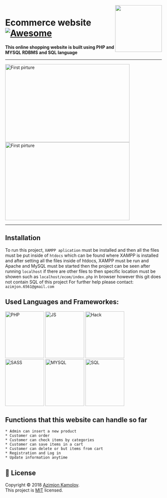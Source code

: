 <img src="https://github.com/mynameisone/Ecom/blob/master/images/Phoenix.png?raw=true" align="right" height="150"/>

# Ecommerce website [![Awesome](https://cdn.rawgit.com/sindresorhus/awesome/d7305f38d29fed78fa85652e3a63e154dd8e8829/media/badge.svg)](https://github.com/sindresorhus/awesome#readme)

**This online shopping website is built using PHP and MYSQL RDBMS and SQL language**

---
<p float="left">
<img src="https://github.com/mynameisone/Main/blob/master/img/p1.PNG?raw=true" width = "400" height="250" alt="First pirture" /> 
<img src="https://github.com/mynameisone/Main/blob/master/img/p11.PNG?raw=true" width = "400" height="250" alt="First pirture" /> 
</p>

---

## Installation
To run this project, `XAMPP aplication` must be installed and then all the files must be put inside of `htdocs` which can be found where XAMPP is installed and after setting all the files inside of htdocs, XAMPP must be run and Apache and MySQL must be started then the project can be seen after running `localhost` if there are other files to then specific location must be showen such as `localhost/ecom/index.php` in browser however this git does not contain SQL of this project
For further help please contact: `azimjon.6561@gmail.com` 

## Used Languages and Frameworkes: ##

<p float="left">
<img src="https://github.com/mynameisone/Main/blob/master/img/PHP.png?raw=true" width = "125" height="150" alt="PHP" />
<img src="https://github.com/mynameisone/Main/blob/master/img/js1.jpg?raw=true" width = "125" height="150" alt="JS" />
<img src="https://github.com/mynameisone/Main/blob/master/img/HACK.png?raw=true" width = "125" height="150" alt="Hack" />
<img src="https://github.com/mynameisone/Main/blob/master/img/SASS.png?raw=true" width = "125" height="150" alt="SASS" />
<img src="https://github.com/mynameisone/Main/blob/master/img/SQL.png?raw=true" width = "125" height="150" alt="MYSQL" />
<img src="https://github.com/mynameisone/Main/blob/master/img/M.png?raw=true" width = "125" height="150" alt="SQL" />
</p>

## Functions that this website can handle so far ##

    * Admin can insert a new product
    * Customer can order
    * Customer can check items by categories
    * Customer can save items in a cart
    * Customer can delete or but items from cart
    * Registration and Log in
    * Update information anytime


## 📝 License


Copyright © 2018 [Azimjon Kamolov](https://github.com/mynameisone).<br />
This project is [MIT](https://github.com/kefranabg/readme-md-generator/blob/master/LICENSE) licensed.
